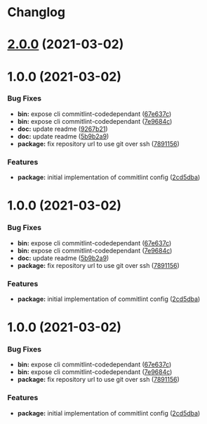 # Changlog

# [2.0.0](https://github.com/esatterwhite/commitlint-config-codedependant/compare/v1.0.0...v2.0.0) (2021-03-02)

# 1.0.0 (2021-03-02)


### Bug Fixes

* **bin:** expose cli commitlint-codedependant ([67e637c](https://github.com/esatterwhite/commitlint-config-codedependant/commit/67e637cd5134cbadb09238e8f797ca616d52b941))
* **bin:** expose cli commitlint-codedependant ([7e9684c](https://github.com/esatterwhite/commitlint-config-codedependant/commit/7e9684cc50ab1d84419b1c6469466ac4fd776eda))
* **doc:** update readme ([9267b21](https://github.com/esatterwhite/commitlint-config-codedependant/commit/9267b21d32b4f8314e9c8aaa598e3f60bcc2edff))
* **doc:** update readme ([5b9b2a9](https://github.com/esatterwhite/commitlint-config-codedependant/commit/5b9b2a99e8aae3690e69966a34b286054c7890fb))
* **package:** fix repository url to use git over ssh ([7891156](https://github.com/esatterwhite/commitlint-config-codedependant/commit/78911565821af0b81187b38fb8ad116fc8a29696))


### Features

* **package:** initial implementation of commitlint config ([2cd5dba](https://github.com/esatterwhite/commitlint-config-codedependant/commit/2cd5dbaa7dc60a056ffda6e5e9fca8c54092a930))

# 1.0.0 (2021-03-02)


### Bug Fixes

* **bin:** expose cli commitlint-codedependant ([67e637c](https://github.com/esatterwhite/commitlint-config-codedependant/commit/67e637cd5134cbadb09238e8f797ca616d52b941))
* **bin:** expose cli commitlint-codedependant ([7e9684c](https://github.com/esatterwhite/commitlint-config-codedependant/commit/7e9684cc50ab1d84419b1c6469466ac4fd776eda))
* **doc:** update readme ([5b9b2a9](https://github.com/esatterwhite/commitlint-config-codedependant/commit/5b9b2a99e8aae3690e69966a34b286054c7890fb))
* **package:** fix repository url to use git over ssh ([7891156](https://github.com/esatterwhite/commitlint-config-codedependant/commit/78911565821af0b81187b38fb8ad116fc8a29696))


### Features

* **package:** initial implementation of commitlint config ([2cd5dba](https://github.com/esatterwhite/commitlint-config-codedependant/commit/2cd5dbaa7dc60a056ffda6e5e9fca8c54092a930))

# 1.0.0 (2021-03-02)


### Bug Fixes

* **bin:** expose cli commitlint-codedependant ([67e637c](https://github.com/esatterwhite/commitlint-config-codedependant/commit/67e637cd5134cbadb09238e8f797ca616d52b941))
* **bin:** expose cli commitlint-codedependant ([7e9684c](https://github.com/esatterwhite/commitlint-config-codedependant/commit/7e9684cc50ab1d84419b1c6469466ac4fd776eda))
* **package:** fix repository url to use git over ssh ([7891156](https://github.com/esatterwhite/commitlint-config-codedependant/commit/78911565821af0b81187b38fb8ad116fc8a29696))


### Features

* **package:** initial implementation of commitlint config ([2cd5dba](https://github.com/esatterwhite/commitlint-config-codedependant/commit/2cd5dbaa7dc60a056ffda6e5e9fca8c54092a930))
